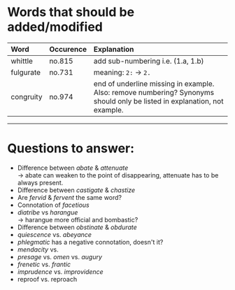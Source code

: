 # Words that should be added/modified

| Word              | Occurence | Explanation                                                                                                                                           |
| :---------------- | :-------- | :----------------------                                                                                                                               |
| whittle           | no.815    | add sub-numbering i.e. (1.a, 1.b)                                                                                                                     |
| fulgurate         | no.731    | meaning: `2:` -> `2.`                                                                                                                                 |
| congruity         | no.974    | end of underline missing in example. Also: remove numbering? Synonyms should only be listed in explanation, not example.                              |

----

# Questions to answer:

- Difference between _abate_ & _attenuate_<br />
  → abate can weaken to	 the point of disappearing, attenuate has to be always present.
- Difference between _castigate_ & _chastize_
- Are _fervid_ & _fervent_ the same word?
- Connotation of _facetious_
- _diatribe_ vs _harangue_<br />
  → harangue more official and bombastic?
- Difference between _obstinate_ &  _obdurate_
- _quiescence_ vs. _abeyance_
- _phlegmatic_ has a negative connotation, doesn't it?
- _mendacity_ vs.
- _presage_ vs. _omen_ vs. _augury_
- _frenetic_ vs. _frantic_
- _imprudence_ vs. _improvidence_
- reproof vs. reproach

